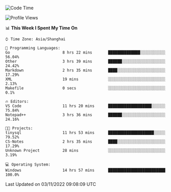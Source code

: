 <!--START_SECTION:waka-->
![Code Time](http://img.shields.io/badge/Code%20Time-281%20hrs%2032%20mins-blue)

![Profile Views](http://img.shields.io/badge/Profile%20Views-3-blue)

📊 **This Week I Spent My Time On** 

```text
⌚︎ Time Zone: Asia/Shanghai

💬 Programming Languages: 
Go                       8 hrs 22 mins       ██████████████░░░░░░░░░░░   56.04% 
Other                    3 hrs 39 mins       ██████░░░░░░░░░░░░░░░░░░░   24.42% 
Markdown                 2 hrs 35 mins       ████░░░░░░░░░░░░░░░░░░░░░   17.29% 
XML                      19 mins             ░░░░░░░░░░░░░░░░░░░░░░░░░   2.13% 
Makefile                 0 secs              ░░░░░░░░░░░░░░░░░░░░░░░░░   0.1%

🔥 Editors: 
VS Code                  11 hrs 20 mins      ███████████████████░░░░░░   75.84% 
Notepad++                3 hrs 36 mins       ██████░░░░░░░░░░░░░░░░░░░   24.16%

🐱‍💻 Projects: 
tinysql                  11 hrs 53 mins      ████████████████████░░░░░   79.52% 
CS-Notes                 2 hrs 35 mins       ████░░░░░░░░░░░░░░░░░░░░░   17.29% 
Unknown Project          28 mins             ░░░░░░░░░░░░░░░░░░░░░░░░░   3.19%

💻 Operating System: 
Windows                  14 hrs 57 mins      █████████████████████████   100.0%

```


 Last Updated on 03/11/2022 09:08:09 UTC
<!--END_SECTION:waka-->